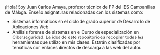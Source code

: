 ¡Hola!
Soy Juan Carlos Amaya, profesor técnico de FP del IES Campanillas de Málaga.
Enseño asignaturas relacionadas con los sistemas como:
* Sistemas informáticos en el ciclo de grado superior de Desarrollo de Aplicaciones Web
* Análisis forense de sistemas en el Curso de especialización en Ciberseguridad.
La idea de este repositorio es recopilar todas las herramientas que utilizo en mis clases.
Estarán clasificadas por temáticas con enlaces directos de descarga a las web del autor.
